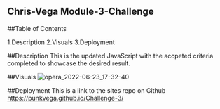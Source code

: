 ## Chris-Vega Module-3-Challenge

##Table of Contents

1.Description
2.Visuals
3.Deployment

##Description
This is the updated JavaScript with the accpeted criteria completed to showcase the desired result.

##Visuals
![opera_2022-06-23_17-32-40](https://user-images.githubusercontent.com/103607773/175406075-71cdbce1-9131-4d4f-a490-a6175a10fd43.png)

##Deployment
This is a link to the sites repo on Github
https://punkvega.github.io/Challenge-3/

